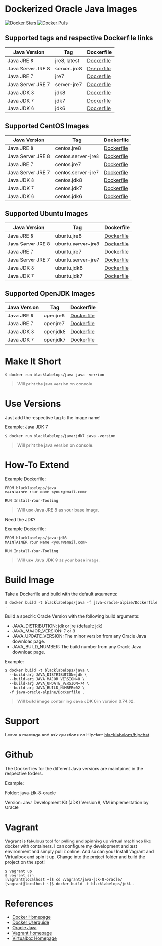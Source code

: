 # Dockerized Oracle Java Images

[![Docker Stars](https://img.shields.io/docker/stars/blacklabelops/java.svg)](https://hub.docker.com/r/blacklabelops/java/) [![Docker Pulls](https://img.shields.io/docker/pulls/blacklabelops/java.svg)](https://hub.docker.com/r/blacklabelops/java/)

## Supported tags and respective Dockerfile links

| Java Version | Tag          | Dockerfile |
|--------------|--------------|------------|
| Java JRE 8   | jre8, latest | [Dockerfile](https://github.com/blacklabelops/java/blob/master/java-oracle-alpine/Dockerfile) |
| Java Server JRE 8   | server-jre8 | [Dockerfile](https://github.com/blacklabelops/java/blob/master/java-oracle-alpine/Dockerfile) |
| Java JRE 7   | jre7 | [Dockerfile](https://github.com/blacklabelops/java/blob/master/java-oracle-alpine/Dockerfile) |
| Java Server JRE 7   | server-jre7 | [Dockerfile](https://github.com/blacklabelops/java/blob/master/java-oracle-alpine/Dockerfile) |
| Java JDK 8   | jdk8         | [Dockerfile](https://github.com/blacklabelops/java/blob/master/java-oracle-alpine/Dockerfile) |
| Java JDK 7   | jdk7         | [Dockerfile](https://github.com/blacklabelops/java/blob/master/java-oracle-alpine/Dockerfile) |
| Java JDK 6   | jdk6         | [Dockerfile](https://github.com/blacklabelops/java/blob/master/java-jdk-6-alpine/Dockerfile) |

## Supported CentOS Images

| Java Version | Tag | Dockerfile |
|--------------|-----|------------|
| Java JRE 8 | centos.jre8 | [Dockerfile](https://github.com/blacklabelops/java/blob/master/java-oracle-centos/Dockerfile) |
| Java Server JRE 8 | centos.server-jre8 | [Dockerfile](https://github.com/blacklabelops/java/blob/master/java-oracle-centos/Dockerfile) |
| Java JRE 7 | centos.jre7 | [Dockerfile](https://github.com/blacklabelops/java/blob/master/java-oracle-centos/Dockerfile) |
| Java Server JRE 7 | centos.server-jre7 | [Dockerfile](https://github.com/blacklabelops/java/blob/master/java-oracle-centos/Dockerfile) |
| Java JDK 8 | centos.jdk8 | [Dockerfile](https://github.com/blacklabelops/java/blob/master/java-oracle-centos/Dockerfile) |
| Java JDK 7 | centos.jdk7 | [Dockerfile](https://github.com/blacklabelops/java/blob/master/java-oracle-centos/Dockerfile) |
| Java JDK 6 | centos.jdk6 | [Dockerfile](https://github.com/blacklabelops/java/blob/master/java-oracle-centos/Dockerfile) |

## Supported Ubuntu Images

| Java Version | Tag | Dockerfile |
|--------------|-----|------------|
| Java JRE 8 | ubuntu.jre8 | [Dockerfile](https://github.com/blacklabelops/java/blob/master/java-oracle-ubuntu/Dockerfile) |
| Java Server JRE 8 | ubuntu.server-jre8 | [Dockerfile](https://github.com/blacklabelops/java/blob/master/java-oracle-ubuntu/Dockerfile) |
| Java JRE 7 | ubuntu.jre7 | [Dockerfile](https://github.com/blacklabelops/java/blob/master/java-oracle-ubuntu/Dockerfile) |
| Java Server JRE 7 | ubuntu.server-jre7 | [Dockerfile](https://github.com/blacklabelops/java/blob/master/java-oracle-ubuntu/Dockerfile) |
| Java JDK 8 | ubuntu.jdk8 | [Dockerfile](https://github.com/blacklabelops/java/blob/master/java-oracle-ubuntu/Dockerfile) |
| Java JDK 7 | ubuntu.jdk7 | [Dockerfile](https://github.com/blacklabelops/java/blob/master/java-oracle-ubuntu/Dockerfile) |

## Supported OpenJDK Images

| Java Version | Tag | Dockerfile |
|--------------|-----|------------|
| Java JRE 8 | openjre8 | [Dockerfile](https://github.com/blacklabelops/java/blob/master/java-openjdk/Dockerfile) |
| Java JRE 7 | openjre7 | [Dockerfile](https://github.com/blacklabelops/java/blob/master/java-openjdk/Dockerfile) |
| Java JDK 8 | openjdk8 | [Dockerfile](https://github.com/blacklabelops/java/blob/master/java-openjdk/Dockerfile) |
| Java JDK 7 | openjdk7 | [Dockerfile](https://github.com/blacklabelops/java/blob/master/java-openjdk/Dockerfile) |

# Make It Short

~~~~
$ docker run blacklabelops/java java -version
~~~~

> Will print the java version on console.

# Use Versions

Just add the respective tag to the image name!

Example: Java JDK 7

~~~~
$ docker run blacklabelops/java:jdk7 java -version
~~~~

> Will print the java version on console.

# How-To Extend

Example Dockerfile:

~~~~
FROM blacklabelops/java
MAINTAINER Your Name <your@email.com>

RUN Install-Your-Tooling
~~~~

> Will use Java JRE 8 as your base image.

Need the JDK?

Example Dockerfile:

~~~~
FROM blacklabelops/java:jdk8
MAINTAINER Your Name <your@email.com>

RUN Install-Your-Tooling
~~~~

> Will use Java JDK 8 as your base image.

# Build Image

Take a Dockerfile and build with the default arguments:

~~~~
$ docker build -t blacklabelops/java -f java-oracle-alpine/Dockerfile .
~~~~

Build a specific Oracle Version with the following build arguments:

* JAVA_DISTRIBUTION: jdk or jre (default: jdk)
* JAVA_MAJOR_VERSION: 7 or 8
* JAVA_UPDATE_VERSION: The minor version from any Oracle Java download page.
* JAVA_BUILD_NUMBER: The build number from any Oracle Java download page.

Example:

~~~~
$ docker build -t blacklabelops/java \
  --build-arg JAVA_DISTRIBUTION=jdk \
  --build-arg JAVA_MAJOR_VERSION=8 \
  --build-arg JAVA_UPDATE_VERSION=74 \
  --build-arg JAVA_BUILD_NUMBER=02 \
  -f java-oracle-alpine/Dockerfile .
~~~~

> Will build image containing Java JDK 8 in version 8.74.02.

# Support

Leave a message and ask questions on Hipchat: [blacklabelops/hipchat](http://support.blacklabelops.com)

# Github

The Dockerfiles for the different Java versions are maintained in the respective folders.

Example:

Folder: java-jdk-8-oracle

Version: Java Development Kit (JDK) Version 8, VM implementation by Oracle

# Vagrant

Vagrant is fabulous tool for pulling and spinning up virtual machines like docker with containers. I can configure my development and test environment and simply pull it online. And so can you! Install Vagrant and Virtualbox and spin it up. Change into the project folder and build the project on the spot!

~~~~
$ vagrant up
$ vagrant ssh
[vagrant@localhost ~]$ cd /vagrant/java-jdk-8-oracle/
[vagrant@localhost ~]$ docker build -t blacklabelops/jdk8 .
~~~~

# References

* [Docker Homepage](https://www.docker.com/)
* [Docker Userguide](https://docs.docker.com/userguide/)
* [Oracle Java](https://java.com/de/download/)
* [Vagrant Homepage](https://www.vagrantup.com/)
* [Virtualbox Homepage](https://www.virtualbox.org/)
